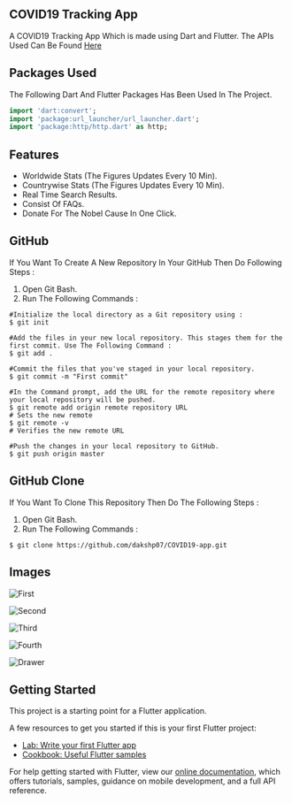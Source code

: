 ## COVID19 Tracking App

A COVID19 Tracking App Which is made using Dart and Flutter.
The APIs Used Can Be Found [Here](https://corona.lmao.ninja/) 

## Packages Used 

The Following Dart And Flutter Packages Has Been Used In The Project.
```dart
import 'dart:convert';
import 'package:url_launcher/url_launcher.dart';
import 'package:http/http.dart' as http;
```

## Features

- Worldwide Stats (The Figures Updates Every 10 Min).
- Countrywise Stats (The Figures Updates Every 10 Min).
- Real Time Search Results.
- Consist Of FAQs.
- Donate For The Nobel Cause In One Click.

## GitHub 

If You Want To Create A New Repository In Your GitHub Then Do Following Steps :
1) Open Git Bash.
2) Run The Following Commands :
```git
#Initialize the local directory as a Git repository using :
$ git init

#Add the files in your new local repository. This stages them for the first commit. Use The Following Command :
$ git add .

#Commit the files that you've staged in your local repository.
$ git commit -m "First commit"

#In the Command prompt, add the URL for the remote repository where your local repository will be pushed.
$ git remote add origin remote repository URL
# Sets the new remote
$ git remote -v
# Verifies the new remote URL

#Push the changes in your local repository to GitHub.
$ git push origin master
```

## GitHub  Clone

If You Want To Clone This Repository Then Do The Following Steps :
1) Open Git Bash.
2) Run The Following Commands :
```git
$ git clone https://github.com/dakshp07/COVID19-app.git
```

## Images
![First](images/Screenshot_1593525932.png)

![Second](images/Screenshot_1592754841.png)

![Third](images/Screenshot_1592811163.png)

![Fourth](images/Screenshot_1592814252.png)

![Drawer](images/Screenshot_1592900586.png)

## Getting Started

This project is a starting point for a Flutter application.

A few resources to get you started if this is your first Flutter project:

- [Lab: Write your first Flutter app](https://flutter.dev/docs/get-started/codelab)
- [Cookbook: Useful Flutter samples](https://flutter.dev/docs/cookbook)

For help getting started with Flutter, view our
[online documentation](https://flutter.dev/docs), which offers tutorials,
samples, guidance on mobile development, and a full API reference.
